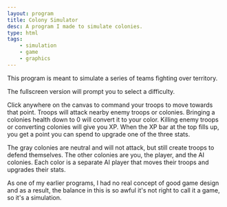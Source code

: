 ```yaml
---
layout: program
title: Colony Simulator
desc: A program I made to simulate colonies.
type: html
tags:
    - simulation
    - game
    - graphics
---
```


This program is meant to simulate a series of teams fighting over territory.

The fullscreen version will prompt you to select a difficulty.

Click anywhere on the canvas to command your troops to move towards that point. Troops will attack nearby enemy troops or colonies. Bringing a colonies health down to 0 will convert it to your color. Killing enemy troops or converting colonies will give you XP. When the XP bar at the top fills up, you get a point you can spend to upgrade one of the three stats.

The gray colonies are neutral and will not attack, but still create troops to defend themselves.
The other colonies are you, the player, and the AI colonies. Each color is a separate AI player that moves their troops and upgrades their stats.

As one of my earlier programs, I had no real concept of good game design and as a result, the balance in this is so awful it's not right to call it a game, so it's a simulation.
